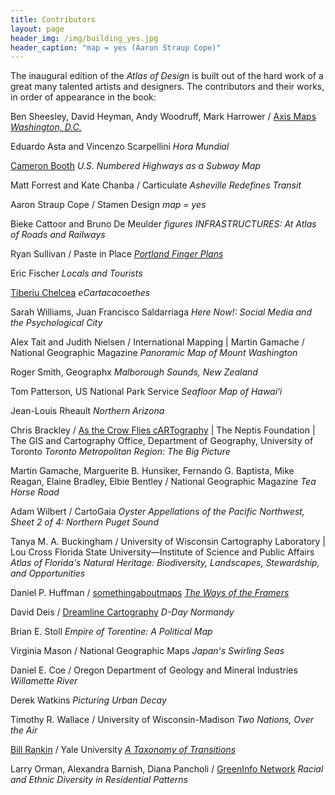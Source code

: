 ```yaml
---
title: Contributors
layout: page
header_img: /img/building_yes.jpg
header_caption: "map = yes (Aaron Straup Cope)"
---
```


The inaugural edition of the <em>Atlas of Design</em> is built out of the hard work of a great many talented artists and designers. The contributors and their works, in order of appearance in the book:

Ben Sheesley, David Heyman, Andy Woodruff, Mark Harrower / <a href="http://axismaps.com/">Axis Maps</a>
<em><a href="http://store.axismaps.com/product/typographic-map-washington-dc">Washington, D.C.</a></em>

Eduardo Asta and Vincenzo Scarpellini
<em>Hora Mundial</em>

<em></em><a href="http://www.cambooth.net">Cameron Booth</a>
<em>U.S. Numbered Highways as a Subway Map </em>

Matt Forrest and Kate Chanba / Carticulate
<em>Asheville Redefines Transit</em>

Aaron Straup Cope / Stamen Design
<em>map = yes</em>

Bieke Cattoor and Bruno De Meulder
<em>figures INFRASTRUCTURES: At Atlas of Roads and Railways</em>

Ryan Sullivan / Paste in Place
<a href="http://www.pasteinplace.com/Portland-Finger-Plans"><em>Portland Finger Plans</em></a>

Eric Fischer
<em>Locals and Tourists</em>

<a href="http://www.tibichelcea.net/project/maps">Tiberiu Chelcea</a>
<em>eCartacacoethes</em>

Sarah Williams, Juan Francisco Saldarriaga
<em>Here Now!: Social Media and the Psychological City</em>

Alex Tait and Judith Nielsen / International Mapping | Martin Gamache / National Geographic Magazine
<em>Panoramic Map of Mount Washington</em>

Roger Smith, Geographx
<em>Malborough Sounds, New Zealand</em>

Tom Patterson, US National Park Service
<em>Seafloor Map of Hawaiʻi </em>

Jean-Louis Rheault
<em>Northern Arizona</em>

Chris Brackley / <a href="http://www.atcfc.ca/">As the Crow Flies cARTography</a> | The Neptis Foundation | The GIS and Cartography Office, Department of Geography, University of Toronto
<em>Toronto Metropolitan Region: The Big Picture</em>

Martin Gamache, Marguerite B. Hunsiker, Fernando G. Baptista, Mike Reagan, Elaine Bradley, Elbie Bentley / National Geographic Magazine
<em>Tea Horse Road</em>

Adam Wilbert / CartoGaia
<em>Oyster Appellations of the Pacific Northwest, Sheet 2 of 4: Northern Puget Sound</em>

Tanya M. A. Buckingham / University of Wisconsin Cartography Laboratory | Lou Cross Florida State University—Institute of Science and Public Affairs
<em>Atlas of Florida's Natural Heritage: Biodiversity, Landscapes, Stewardship, and Opportunities</em>

Daniel P. Huffman / <a href="http://somethingaboutmaps.com">somethingaboutmaps</a>
<a href="http://cargocollective.com/somethingaboutmaps/The-Ways-of-the-Framers"><em>The Ways of the Framers</em></a>

David Deis / <a href="http://www.dreamlinecartography.com/">Dreamline Cartography</a>
<strong></strong><em>D-Day Normandy</em>

Brian E. Stoll
<em>Empire of Torentine: A Political Map</em>

Virginia Mason / National Geographic Maps
<em>Japan's Swirling Seas</em>

Daniel E. Coe / Oregon Department of Geology and Mineral Industries
<em>Willamette River</em>

Derek Watkins
<em>Picturing Urban Decay</em>

Timothy R. Wallace / University of Wisconsin-Madison
<em>Two Nations, Over the Air</em>

<a href="http://www.radicalcartography.net/">Bill Rankin</a> / Yale University
<a href="http://www.radicalcartography.net/?chicagodots"><em>A Taxonomy of Transitions</em></a>

Larry Orman, Alexandra Barnish, Diana Pancholi / <a href="http://www.greeninfo.org/">GreenInfo Network</a>
<em>Racial and Ethnic Diversity in Residential Patterns</em>